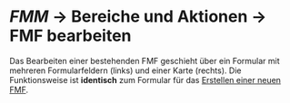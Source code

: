 # *FMM* → Bereiche und Aktionen → FMF bearbeiten

Das Bearbeiten einer bestehenden FMF geschieht über ein Formular
mit mehreren Formularfeldern (links) und einer Karte (rechts).
Die Funktionsweise ist **identisch** zum Formular
für das [Erstellen einer neuen FMF](fmf-create.md).
